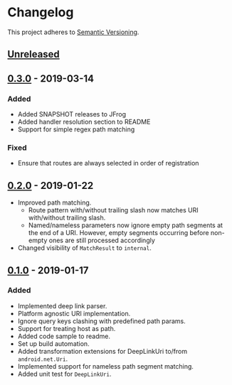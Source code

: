 # Changelog

This project adheres to [Semantic Versioning](https://semver.org/spec/v2.0.0.html).


## [Unreleased]

## [0.3.0] - 2019-03-14
### Added
- Added SNAPSHOT releases to JFrog
- Added handler resolution section to README
- Support for simple regex path matching

### Fixed
- Ensure that routes are always selected in order of registration

## [0.2.0] - 2019-01-22
- Improved path matching.
  - Route pattern with/without trailing slash now matches URI with/without trailing slash.
  - Named/nameless parameters now ignore empty path segments at the end of a URI. 
  However, empty segments occurring before non-empty ones are still processed accordingly
- Changed visibility of `MatchResult` to `internal`.

## [0.1.0] - 2019-01-17
### Added
- Implemented deep link parser.
- Platform agnostic URI implementation.
- Ignore query keys clashing with predefined path params.
- Support for treating host as path.
- Added code sample to readme.
- Set up build automation.
- Added transformation extensions for DeepLinkUri to/from `android.net.Uri`.
- Implemented support for nameless path segment matching.
- Added unit test for `DeepLinkUri`.

[Unreleased]: https://github.com/hellofresh/android-deeplink/compare/0.3.0...HEAD
[0.3.0]: https://github.com/hellofresh/android-deeplink/compare/0.2.0...0.3.0
[0.2.0]: https://github.com/hellofresh/android-deeplink/compare/0.1.0...0.2.0
[0.1.0]: https://github.com/hellofresh/android-deeplink/compare/2a89d70648ee809bac78a3b768fe664d3f04aad8...0.1.0
